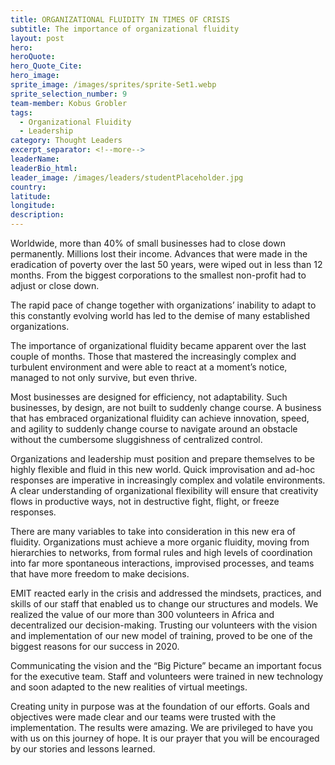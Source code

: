 ```yaml
---
title: ORGANIZATIONAL FLUIDITY IN TIMES OF CRISIS
subtitle: The importance of organizational fluidity
layout: post
hero:
heroQuote:
hero_Quote_Cite:
hero_image:
sprite_image: /images/sprites/sprite-Set1.webp
sprite_selection_number: 9
team-member: Kobus Grobler
tags:
  - Organizational Fluidity
  - Leadership
category: Thought Leaders
excerpt_separator: <!--more-->
leaderName:
leaderBio_html:
leader_image: /images/leaders/studentPlaceholder.jpg
country:
latitude:
longitude:
description:
---
```

Worldwide, more than 40% of small businesses had to close down permanently. Millions lost their income. Advances that were made in the eradication of poverty over the last 50 years, were wiped out in less than 12 months. From the biggest corporations to the smallest non-profit had to adjust or close down.

The rapid pace of change together with organizations’ inability to adapt to this constantly evolving world has led to the demise of many established organizations.

The importance of organizational fluidity became apparent over the last couple of months. Those that mastered the increasingly complex and turbulent environment and were able to react at a moment’s notice, managed to not only survive, but even thrive.

Most businesses are designed for efficiency, not adaptability. Such businesses, by design, are not built to suddenly change course. A business that has embraced organizational fluidity can achieve innovation, speed, and agility to suddenly change course to navigate around an obstacle without the cumbersome sluggishness of centralized control.

Organizations and leadership must position and prepare themselves to be highly flexible and fluid in this new world. Quick improvisation and ad-hoc responses are imperative in increasingly complex and volatile environments. A clear understanding of organizational flexibility will ensure that creativity flows in productive ways, not in destructive fight, flight, or freeze responses.

There are many variables to take into consideration in this new era of fluidity. Organizations must achieve a more organic fluidity, moving from hierarchies to networks, from formal rules and high levels of coordination into far more spontaneous interactions, improvised processes, and teams that have more freedom to make decisions.

EMIT reacted early in the crisis and addressed the mindsets, practices, and skills of our staff that enabled us to change our structures and models. We realized the value of our more than 300 volunteers in Africa and decentralized our decision-making. Trusting our volunteers with the vision and implementation of our new model of training, proved to be one of the biggest reasons for our success in 2020.

Communicating the vision and the “Big Picture” became an important focus for the executive team. Staff and volunteers were trained in new technology and soon adapted to the new realities of virtual meetings.

Creating unity in purpose was at the foundation of our efforts. Goals and objectives were made clear and our teams were trusted with the implementation. The results were amazing. We are privileged to have you with us on this journey of hope. It is our prayer that you will be encouraged by our stories and lessons learned.
